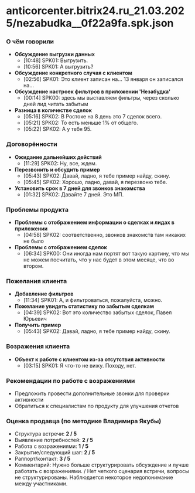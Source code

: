 # anticorcenter.bitrix24.ru_21.03.2025/nezabudka__0f22a9fa.spk.json

### О чём говорили
- **Обсуждение выгрузки данных**
  - [10:48] SPK01: Выгрузить.
  - [10:56] SPK01: А выгрузить?
- **Обсуждение конкретного случая с клиентом**
  - [02:56] SPK01: Это клиент записан на... 13 января он записался на...
- **Обсуждение настроек фильтров в приложении 'Незабудка'**
  - [00:14] SPK00: здесь мы выставляем фильтры, через сколько дней лид читать забытым
- **Разница в количестве сделок**
  - [05:16] SPK02: В Ростоке на 8 день это 7 сделок всего.
  - [05:21] SPK02: То есть меньше 1% от общего.
  - [05:22] SPK02: А у тебя 95.

### Договорённости
- **Ожидание дальнейших действий**
  - [11:29] SPK02: Ну, все, ждем.
- **Перезвонить и обсудить пример**
  - [05:43] SPK02: Давай, ладно, я тебе пример найду, скину.
  - [05:45] SPK02: Хорошо, ладно, давай, я перезвоню тебе.
- **Установить срок в 7 дней для звонков знакомства**
  - [01:32] SPK02: Давайте 7 дней. Это МП.

### Проблемы продукта
- **Проблемы с отображением информации о сделках и лидах в приложении**
  - [04:58] SPK02: соответственно, звонков знакомств там никаких не было
- **Проблемы с отображением сделок**
  - [06:34] SPK00: Они иногда нам портят вот такую картину, что мы не можем посчитать, что у нас будет в этом месяце, что во втором.

### Пожелания клиента
- **Добавление фильтров**
  - [11:34] SPK01: А, и фильтроваться, пожалуйста, можно.
- **Пожелание увидеть статистику по забытым сделкам**
  - [04:39] SPK02: Вот это количество забытых сделок, Павел Юрьевич
- **Получить пример**
  - [05:43] SPK02: Давай, ладно, я тебе пример найду, скину.

### Возражения клиента
- **Объект к работе с клиентом из-за отсутствия активности**
  - [03:15] SPK01: Я что-то не вижу. Походу, нет.

### Рекомендации по работе с возражениями
- Предложить провести дополнительные звонки для проверки активности
- Обратиться к специалистам по продукту для улучшения отчетов

### Оценка продавца (по методике Владимира Якубы)
- Структура встречи: **2 / 5**
- Выявление потребностей: **2 / 5**
- Работа с возражениями: **1 / 5**
- Закрытие/следующий шаг: **2 / 5**
- Раппорт/контакт: **3 / 5**
- Комментарий: Нужно больше структурировать обсуждение и лучше работать с возражениями. / Нет четкого сценария встречи, вопросы не структурированы. Наблюдается некоторое недопонимание между участниками.

